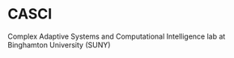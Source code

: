 # CASCI
 Complex Adaptive Systems and Computational Intelligence lab at Binghamton University (SUNY)

